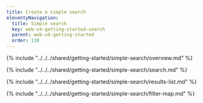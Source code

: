 ```yaml
---
title: Create a simple search
eleventyNavigation:
  title: Simple search
  key: web-v4-getting-started-search
  parent: web-v4-getting-started
  order: 130
---
```


<!-- Overview -->
{% include "../../../shared/getting-started/simple-search/overview.md" %}

<!-- Search -->
{% include "../../../shared/getting-started/simple-search/search.md" %}

<!-- Results list -->
{% include "../../../shared/getting-started/simple-search/results-list.md" %}

<!-- Filter map -->
{% include "../../../shared/getting-started/simple-search/filter-map.md" %}
